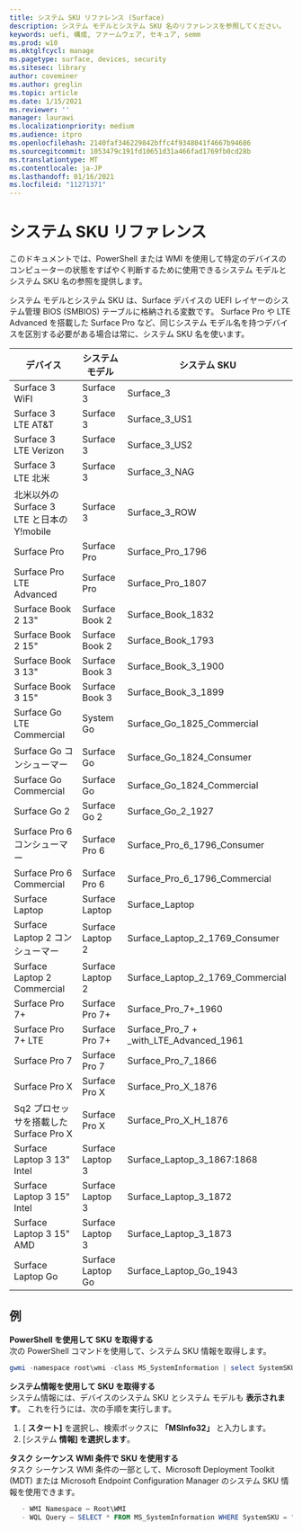 ```yaml
---
title: システム SKU リファレンス (Surface)
description: システム モデルとシステム SKU 名のリファレンスを参照してください。
keywords: uefi, 構成, ファームウェア, セキュア, semm
ms.prod: w10
ms.mktglfcycl: manage
ms.pagetype: surface, devices, security
ms.sitesec: library
author: coveminer
ms.author: greglin
ms.topic: article
ms.date: 1/15/2021
ms.reviewer: ''
manager: laurawi
ms.localizationpriority: medium
ms.audience: itpro
ms.openlocfilehash: 2140faf346229842bffc4f9348041f4667b94686
ms.sourcegitcommit: 1053479c191fd10651d31a466fad1769fb0cd28b
ms.translationtype: MT
ms.contentlocale: ja-JP
ms.lasthandoff: 01/16/2021
ms.locfileid: "11271371"
---
```

# システム SKU リファレンス

このドキュメントでは、PowerShell または WMI を使用して特定のデバイスのコンピューターの状態をすばやく判断するために使用できるシステム モデルとシステム SKU 名の参照を提供します。

システム モデルとシステム SKU は、Surface デバイスの UEFI レイヤーのシステム管理 BIOS (SMBIOS) テーブルに格納される変数です。 Surface Pro や LTE Advanced を搭載した Surface Pro など、同じシステム モデル名を持つデバイスを区別する必要がある場合は常に、システム SKU 名を使います。

| デバイス   | システム モデル | システム SKU       |
| ---------- | ----------- | -------------- |
| Surface 3 WiFI                                               | Surface 3        | Surface_3                        |
| Surface 3 LTE AT&T                                           | Surface 3        | Surface_3_US1                    |
| Surface 3 LTE Verizon                                        | Surface 3        | Surface_3_US2                    |
| Surface 3 LTE 北米                                  | Surface 3        | Surface_3_NAG                    |
| 北米以外の Surface 3 LTE と日本の Y!mobile | Surface 3        | Surface_3_ROW                    |
| Surface Pro                                                  | Surface Pro      | Surface_Pro_1796                 |
| Surface Pro LTE Advanced                                | Surface Pro      | Surface_Pro_1807                 |
| Surface Book 2 13"                                        | Surface Book 2   | Surface_Book_1832                |
| Surface Book 2 15"                                        | Surface Book 2   | Surface_Book_1793                |
| Surface Book 3 13"                                        | Surface Book 3   | Surface_Book_3_1900                |
| Surface Book 3 15"                                        | Surface Book 3   | Surface_Book_3_1899
| Surface Go LTE Commercial | System Go | Surface_Go_1825_Commercial |
| Surface Go コンシューマー                                          | Surface Go       | Surface_Go_1824_Consumer         |
| Surface Go Commercial                                        | Surface Go       | Surface_Go_1824_Commercial       |
| Surface Go 2                                                 | Surface Go 2     | Surface_Go_2_1927                |
| Surface Pro 6 コンシューマー                                       | Surface Pro 6    | Surface_Pro_6_1796_Consumer      |
| Surface Pro 6 Commercial                                     | Surface Pro 6    | Surface_Pro_6_1796_Commercial    |
| Surface Laptop                                               | Surface Laptop   | Surface_Laptop                   |
| Surface Laptop 2 コンシューマー                                    | Surface Laptop 2 | Surface_Laptop_2_1769_Consumer   |
| Surface Laptop 2 Commercial                                  | Surface Laptop 2 | Surface_Laptop_2_1769_Commercial |
| Surface Pro 7+                                               | Surface Pro 7+ | Surface_Pro_7+_1960|
| Surface Pro 7+ LTE                                           | Surface Pro 7+ | Surface_Pro_7 + _with_LTE_Advanced_1961|
| Surface Pro 7                 | Surface Pro 7    | Surface_Pro_7_1866         |
| Surface Pro X                 | Surface Pro X    | Surface_Pro_X_1876         |
| Sq2 プロセッサを搭載した Surface Pro X                | Surface Pro X    | Surface_Pro_X_H_1876        |
| Surface Laptop 3 13" Intel | Surface Laptop 3 | Surface_Laptop_3_1867:1868 |
| Surface Laptop 3 15" Intel | Surface Laptop 3 | Surface_Laptop_3_1872      |
| Surface Laptop 3 15" AMD   | Surface Laptop 3 | Surface_Laptop_3_1873      | 
| Surface Laptop Go  | Surface Laptop Go | Surface_Laptop_Go_1943      | 

## 例 

**PowerShell を使用して SKU を取得する**  
次の PowerShell コマンドを使用して、システム SKU 情報を取得します。

 ``` powershell  
gwmi -namespace root\wmi -class MS_SystemInformation | select SystemSKU 
```

**システム情報を使用して SKU を取得する**  
システム情報には、デバイスのシステム SKU とシステム モデルも **表示されます**。 これを行うには、次の手順を実行します。

1. [ **スタート]** を選択し、検索ボックスに **「MSInfo32」** と入力します。  
1. [システム **情報] を選択します**。

**タスク シーケンス WMI 条件で SKU を使用する**  
タスク シーケンス WMI 条件の一部として、Microsoft Deployment Toolkit (MDT) または Microsoft Endpoint Configuration Manager のシステム SKU 情報を使用できます。

 ``` powershell  
    - WMI Namespace – Root\WMI
    - WQL Query – SELECT * FROM MS_SystemInformation WHERE SystemSKU = "Surface_Pro_1796"
 ``` 
